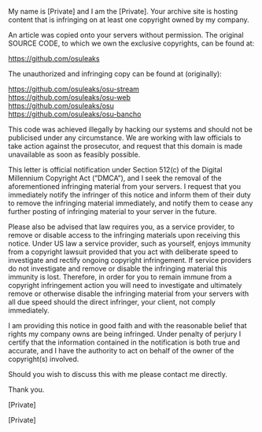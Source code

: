 My name is [Private] and I am the [Private]. Your archive site is hosting content that is infringing on at least one copyright owned by my company.

An article was copied onto your servers without permission. The original SOURCE CODE, to which we own the exclusive copyrights, can be found at:

https://github.com/osuleaks

The unauthorized and infringing copy can be found at (originally):

https://github.com/osuleaks/osu-stream  
https://github.com/osuleaks/osu-web  
https://github.com/osuleaks/osu  
https://github.com/osuleaks/osu-bancho  

This code was achieved illegally by hacking our systems and should not be publicised under any circumstance. We are working with law officials to take action against the prosecutor, and request that this domain is made unavailable as soon as feasibly possible.

This letter is official notification under Section 512(c) of the Digital Millennium Copyright Act (”DMCA”), and I seek the removal of the aforementioned infringing material from your servers. I request that you immediately notify the infringer of this notice and inform them of their duty to remove the infringing material immediately, and notify them to cease any further posting of infringing material to your server in the future.

Please also be advised that law requires you, as a service provider, to remove or disable access to the infringing materials upon receiving this notice. Under US law a service provider, such as yourself, enjoys immunity from a copyright lawsuit provided that you act with deliberate speed to investigate and rectify ongoing copyright infringement. If service providers do not investigate and remove or disable the infringing material this immunity is lost. Therefore, in order for you to remain immune from a copyright infringement action you will need to investigate and ultimately remove or otherwise disable the infringing material from your servers with all due speed should the direct infringer, your client, not comply immediately.

I am providing this notice in good faith and with the reasonable belief that rights my company owns are being infringed. Under penalty of perjury I certify that the information contained in the notification is both true and accurate, and I have the authority to act on behalf of the owner of the copyright(s) involved.

Should you wish to discuss this with me please contact me directly.

Thank you.

[Private]

[Private]
